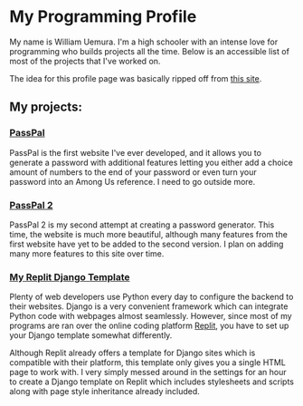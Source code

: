 # My Programming Profile

My name is William Uemura. I'm a high schooler with an intense love for programming who builds projects all the time. Below is an accessible list of most of the projects that I've worked on.

The idea for this profile page was basically ripped off from [this site](https://pfg.pw).


## My projects:

### [PassPal](https://passpal.williamuemura.repl.co/)

PassPal is the first website I've ever developed, and it allows you to generate a password with additional features letting you either add a choice amount of numbers to the end of your password or even turn your password into an Among Us reference. I need to go outside more.


### [PassPal 2](https://passpal2.williamuemura.repl.co/)

PassPal 2 is my second attempt at creating a password generator. This time, the website is much more beautiful, although many features from the first website have yet to be added to the second version. I plan on adding many more features to this site over time.


### [My Replit Django Template](https://django.williamuemura.repl.co/)

Plenty of web developers use Python every day to configure the backend to their websites. Django is a very convenient framework which can integrate Python code with webpages almost seamlessly. However, since most of my programs are ran over the online coding platform [Replit](https://replit.com), you have to set up your Django template somewhat differently.

Although Replit already offers a template for Django sites which is compatible with their platform, this template only gives you a single HTML page to work with. I very simply messed around in the settings for an hour to create a Django template on Replit which includes stylesheets and scripts along with page style inheritance already included.
